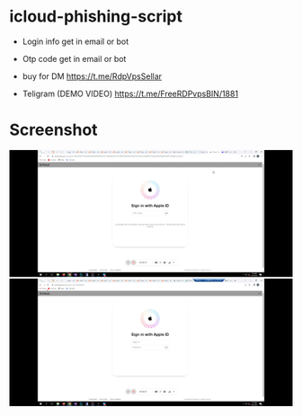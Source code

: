 # icloud-phishing-script

- Login info get in email or bot
- Otp code get in email or bot


- buy for DM https://t.me/RdpVpsSellar

- Teligram (DEMO VIDEO) https://t.me/FreeRDPvpsBIN/1881





# Screenshot

![App Screenshot](Screenshot_2023-06-25-19-59-23-019_org.telegram.plus.jpg)
![App Screenshot](Screenshot_2023-06-25-19-58-51-665_org.telegram.plus.jpg)
